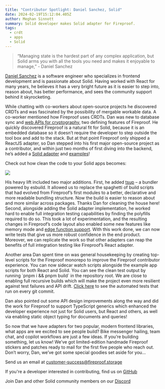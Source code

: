 ```yaml
---
title: "Contributor Spotlight: Daniel Sanchez, Solid"
date: 2024-02-19T15:12:04.405Z
author: Meghan Sinnott
summary: Solid developer makes Solid adapter for Fireproof.
tags:
  - crdt
  - apps
  - Solid
---
```

> “Managing state is the hardest part of any complex application, but Solid arms you with all the tools you need and makes it enjoyable to manage,” - Daniel Sanchez
>
>

[Daniel Sanchez](https://github.com/thedanchez) is a software engineer who specializes in frontend development and is passionate about Solid. Having worked with React for many years, he believes it has a very bright future as it is easier to step into, reason about, has better performance, and sees the community support behind it skyrocketing.

While chatting with co-workers about open-source projects he discovered CRDTs and was fascinated by the possibility of mergable workable data. A co-worker mentioned how Fireproof uses CRDTs. Dan was new to database sync and [web APIs for cryptography](https://w3c.github.io/webcrypto/), two defining features of Fireproof. He quickly discovered Fireproof is a natural fit for Solid, because it is an embedded database so it doesn’t require the developer to step outside the tool box and add to the stack. But at that point Fireproof only shipped a ReactJS adapter, so Dan stepped into his first major open-source project as a contributor, and within just two months of first diving into the backend, he’s added a [Solid adapter](https://github.com/fireproof-storage/fireproof/tree/main/packages/solid-js) and [examples](https://github.com/fireproof-storage/fireproof/blob/ad83dc4aae5810027f2f2cacf4702afdd05f3cc6/examples/solid-js/src/pages/TodoList.tsx#L5)!

Check out how clean the code to your Solid apps becomes:

![](https://lh7-us.googleusercontent.com/SCMY8CVeRqvQfK8s4imnUEQx_TAytQeICVdOzjGdi_on9JUOfYyDK5spzrQFTjzomE4oi0zHSMcfclVfGn0Zx4fDkL2l5MNQxtpOznR9TyRy_ftRjV32_hLK0zGS9bznu4y0VgmV9FJr34pgkNV3W8I)

His heavy lift included two major additions. First, he added [tsup](https://tsup.egoist.dev/#what-can-it-bundle) – a bundler powered by esbuild. It allowed us to replace the spaghetti of build scripts that had evolved from Fireproof’s first modules to a better, declarative and more readable bundling structure. Now the build is easier to reason about and more similar across packages. Thanks Dan for cleaning the house here! Second, alongside adding the Solid adapter implementation, he worked hard to enable full integration testing capabilities by finding the polyfills required to do so. This took a lot of experimentation, and the resulting changes in Fireproof’s code layout also enabled some new features like memory mode and [edge function support](https://github.com/fireproof-storage/fireproof/issues/86). With this work done, we can now write tests that give us more robust confidence in the end product. Moreover, we can replicate the work so that other adapters can reap the benefits of full integration testing like Fireproof’s React adapter.

Another area Dan spent time on was general housekeeping by creating top-level scripts for the Fireproof monorepo to improve the Fireproof contributor experience. You can now sidecar watch scripts alongside the example app scripts for both React and Solid. You can see the clean test output by running \`pnpm i && pnpm build\` in the repository root. We are close to enabling full recursive builds which will make the project even more resilient against test failures and API drift. [Click here](https://github.com/fireproof-storage/fireproof/actions/workflows/ci.yaml) to see the automated tests that run on every git commit.

Dan also pointed out some API design improvements along the way and did the work for Fireproof to support TypeScript generics which enhanced the developer experience not just for Solid users, but React and others, as well via enabling static object typing for documents and queries!

So now that we have adapters for two popular, modern frontend libraries, what apps are we excited to see people build? Bike messenger hailing, team chat, and copilot workflows are just a few ideas. If you’re building something, let us know! We’ve got limited-edition handmade Fireproof stickers and patches ready to mail for the first five people who reach out. Don’t worry, Dan, we’ve got some special goodies set aside for you…

Send us an email at [customer-success@fireproof.storage](mailto:customer-success@fireproof.storage)

I﻿f you're a developer interested in contributing, find us on [GitHub](https://github.com/fireproof-storage/fireproof)

J﻿oin Dan and other Solid community members on our [Discord](https://discord.gg/cCryrNHePH)